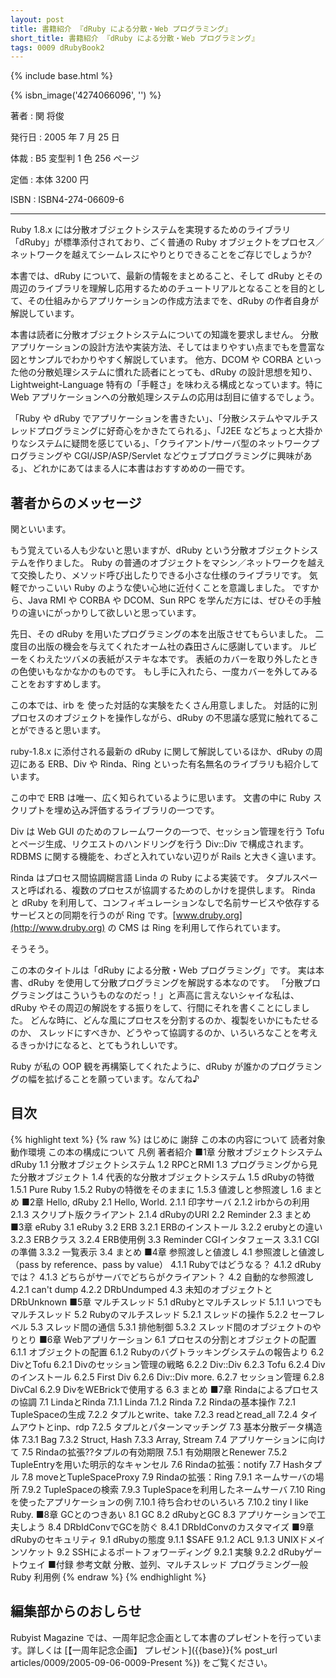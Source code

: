 ```yaml
---
layout: post
title: 書籍紹介 『dRuby による分散・Web プログラミング』
short_title: 書籍紹介 『dRuby による分散・Web プログラミング』
tags: 0009 dRubyBook2
---
```

{% include base.html %}

{% isbn_image('4274066096', '') %}

著者
: 	関 将俊

発行日
: 	2005 年 7 月 25 日

体裁
: 	B5 変型判  1 色  256 ページ

定価
: 	本体 3200 円

ISBN
:     ISBN4-274-06609-6

----

Ruby 1.8.x には分散オブジェクトシステムを実現するためのライブラリ「dRuby」が標準添付されており、ごく普通の Ruby オブジェクトをプロセス／ネットワークを越えてシームレスにやりとりできることをご存じでしょうか?

本書では、dRuby について、最新の情報をまとめること、そして dRuby とその周辺のライブラリを理解し応用するためのチュートリアルとなることを目的として、その仕組みからアプリケーションの作成方法までを、dRuby の作者自身が解説しています。

本書は読者に分散オブジェクトシステムについての知識を要求しません。
分散アプリケーションの設計方法や実装方法、そしてはまりやすい点までもを豊富な図とサンプルでわかりやすく解説しています。
他方、DCOM や CORBA といった他の分散処理システムに慣れた読者にとっても、dRuby の設計思想を知り、Lightweight-Language 特有の「手軽さ」を味わえる構成となっています。特に Web アプリケーションへの分散処理システムの応用は刮目に値するでしょう。

「Ruby や dRuby でアプリケーションを書きたい」、「分散システムやマルチスレッドプログラミングに好奇心をかきたてられる」、「J2EE などちょっと大掛かりなシステムに疑問を感じている」、「クライアント/サーバ型のネットワークプログラミングや CGI/JSP/ASP/Servlet などウェブプログラミングに興味がある」、どれかにあてはまる人に本書はおすすめめの一冊です。

## 著者からのメッセージ

関といいます。

もう覚えている人も少ないと思いますが、dRuby という分散オブジェクトシステムを作りました。
Ruby の普通のオブジェクトをマシン／ネットワークを越えて交換したり、メソッド呼び出したりできる小さな仕様のライブラリです。
気軽でかっこいい Ruby のような使い心地に近付くことを意識しました。
ですから、Java RMI や CORBA や DCOM、Sun RPC を学んだ方には、ぜひその手触りの違いにがっかりして欲しいと思っています。

先日、その dRuby を用いたプログラミングの本を出版させてもらいました。
二度目の出版の機会を与えてくれたオーム社の森田さんに感謝しています。
ルビーをくわえたツバメの表紙がステキな本です。
表紙のカバーを取り外したときの色使いもなかなかのものです。
もし手に入れたら、一度カバーを外してみることをおすすめします。

この本では、irb を 使った対話的な実験をたくさん用意しました。
対話的に別プロセスのオブジェクトを操作しながら、dRuby の不思議な感覚に触れてることができると思います。

ruby-1.8.x に添付される最新の dRuby に関して解説しているほか、dRuby の周辺にある ERB、Div や Rinda、Ring といった有名無名のライブラリも紹介しています。

この中で ERB は唯一、広く知られているように思います。
文書の中に Ruby スクリプトを埋め込み評価するライブラリの一つです。

Div は Web GUI のためのフレームワークの一つで、セッション管理を行う Tofu とページ生成、リクエストのハンドリングを行う Div::Div で構成されます。
RDBMS に関する機能を、わざと入れていない辺りが Rails と大きく違います。

Rinda はプロセス間協調糊言語 Linda の Ruby による実装です。
タプルスペースと呼ばれる、複数のプロセスが協調するためのしかけを提供します。
Rinda と dRuby を利用して、コンフィギュレーションなしで名前サービスや依存するサービスとの同期を行うのが Ring です。[www.druby.org](http://www.druby.org) の CMS は Ring を利用して作られています。

そうそう。

この本のタイトルは「dRuby による分散・Web プログラミング」です。
実は本書、dRuby を使用して分散プログラミングを解説する本なのです。
「分散プログラミングはこういうものなのだっ！」と声高に言えないシャイな私は、dRuby やその周辺の解説をする振りをして、行間にそれを書くことにしました。
どんな時に、どんな風にプロセスを分割するのか、複製をいかにもたせるのか、
スレッドにすべきか、どうやって協調するのか、いろいろなことを考えるきっかけになると、とてもうれしいです。

Ruby が私の OOP 観を再構築してくれたように、dRuby が誰かのプログラミングの幅を拡げることを願っています。なんてね♪

## 目次

{% highlight text %}
{% raw %}
はじめに
        謝辞
        この本の内容について
        読者対象
        動作環境
        この本の構成について
        凡例
        著者紹介
■1章 分散オブジェクトシステムdRuby
1.1 分散オブジェクトシステム
1.2 RPCとRMI
1.3 プログラミングから見た分散オブジェクト
1.4 代表的な分散オブジェクトシステム
1.5 dRubyの特徴
        1.5.1 Pure Ruby
        1.5.2 Rubyの特徴をそのままに
        1.5.3 値渡しと参照渡し
1.6 まとめ
■2章 Hello, dRuby
2.1 Hello, World.
        2.1.1 印字サーバ
        2.1.2 irbからの利用
        2.1.3 スクリプト版クライアント
        2.1.4 dRubyのURI
2.2 Reminder
2.3 まとめ
■3章 eRuby
3.1 eRuby
3.2 ERB
        3.2.1 ERBのインストール
        3.2.2 erubyとの違い
        3.2.3 ERBクラス
        3.2.4 ERB使用例
3.3 Reminder CGIインタフェース
        3.3.1 CGIの準備
        3.3.2 一覧表示
3.4 まとめ
■4章 参照渡しと値渡し
4.1 参照渡しと値渡し（pass by reference、pass by value）
        4.1.1 Rubyではどうなる？
        4.1.2 dRubyでは？
        4.1.3 どちらがサーバでどちらがクライアント？
4.2 自動的な参照渡し
        4.2.1 can't dump
        4.2.2 DRbUndumped
4.3 未知のオブジェクトとDRbUnknown
■5章 マルチスレッド
5.1 dRubyとマルチスレッド
        5.1.1 いつでもマルチスレッド
5.2 Rubyのマルチスレッド
        5.2.1 スレッドの操作
        5.2.2 セーフレベル
5.3 スレッド間の通信
        5.3.1 排他制御
        5.3.2 スレッド間のオブジェクトのやりとり
■6章 Webアプリケーション
6.1 プロセスの分割とオブジェクトの配置
        6.1.1 オブジェクトの配置
        6.1.2 Rubyのバグトラッキングシステムの報告より
6.2 DivとTofu
        6.2.1 Divのセッション管理の戦略
        6.2.2 Div::Div
        6.2.3 Tofu
        6.2.4 Divのインストール
        6.2.5 First Div
        6.2.6 Div::Div more.
        6.2.7 セッション管理
        6.2.8 DivCal
        6.2.9 DivをWEBrickで使用する
6.3 まとめ
■7章 Rindaによるプロセスの協調
7.1 LindaとRinda
        7.1.1 Linda
        7.1.2 Rinda
7.2 Rindaの基本操作
        7.2.1 TupleSpaceの生成
        7.2.2 タプルとwrite、take
        7.2.3 readとread_all
        7.2.4 タイムアウトとinp、rdp
        7.2.5 タプルとパターンマッチング
7.3 基本分散データ構造体
        7.3.1 Bag
        7.3.2 Struct, Hash
        7.3.3 Array, Stream
7.4 アプリケーションに向けて
7.5 Rindaの拡張??タプルの有効期限
        7.5.1 有効期限とRenewer
        7.5.2 TupleEntryを用いた明示的なキャンセル
7.6 Rindaの拡張：notify
7.7 Hashタプル
7.8 moveとTupleSpaceProxy
7.9 Rindaの拡張：Ring
        7.9.1 ネームサーバの場所
        7.9.2 TupleSpaceの検索
        7.9.3 TupleSpaceを利用したネームサーバ
7.10 Ringを使ったアプリケーションの例
        7.10.1 待ち合わせのいろいろ
        7.10.2 tiny I like Ruby.
■8章 GCとのつきあい
8.1 GC
8.2 dRubyとGC
8.3 アプリケーションで工夫しよう
8.4 DRbIdConvでGCを防ぐ
        8.4.1 DRbIdConvのカスタマイズ
■9章 dRubyのセキュリティ
9.1 dRubyの態度
        9.1.1 $SAFE
        9.1.2 ACL
        9.1.3 UNIXドメインソケット
9.2 SSHによるポートフォワーディング
        9.2.1 実験
        9.2.2 dRubyゲートウェイ
■付録
参考文献
分散、並列、マルチスレッド
プログラミング一般
Ruby
利用例
{% endraw %}
{% endhighlight %}


## 編集部からのおしらせ

Rubyist Magazine では、一周年記念企画として本書のプレゼントを行っています。詳しくは [【一周年記念企画】 プレゼント]({{base}}{% post_url articles/0009/2005-09-06-0009-Present %}) をご覧ください。


